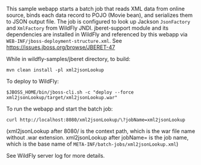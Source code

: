 This sample webapp starts a batch job that reads XML data from online source, binds each data record to
POJO (Movie bean), and serializes them to JSON output file. The job is configured to look up Jackson
`JsonFactory` and `XmlFactory` from WildFly JNDI. jberet-support module and its dependencies are installed in
WildFly and referenced by this webapp via `WEB-INF/jboss-deployment-structure.xml`. See https://issues.jboss.org/browse/JBERET-47

While in wildfly-samples/jberet directory, to build:

    mvn clean install -pl xml2jsonLookup

To deploy to WildFly:

    $JBOSS_HOME/bin/jboss-cli.sh -c "deploy --force xml2jsonLookup/target/xml2jsonLookup.war"

To run the webapp and start the batch job:

    curl http://localhost:8080/xml2jsonLookup/\?jobName=xml2jsonLookup

(xml2jsonLookup after 8080/ is the context path, which is the war file name without .war extension.
xml2jsonLookup after jobName= is the job name, which is the base name of `META-INF/batch-jobs/xml2jsonLookup.xml`)

See WildFly server log for more details.
